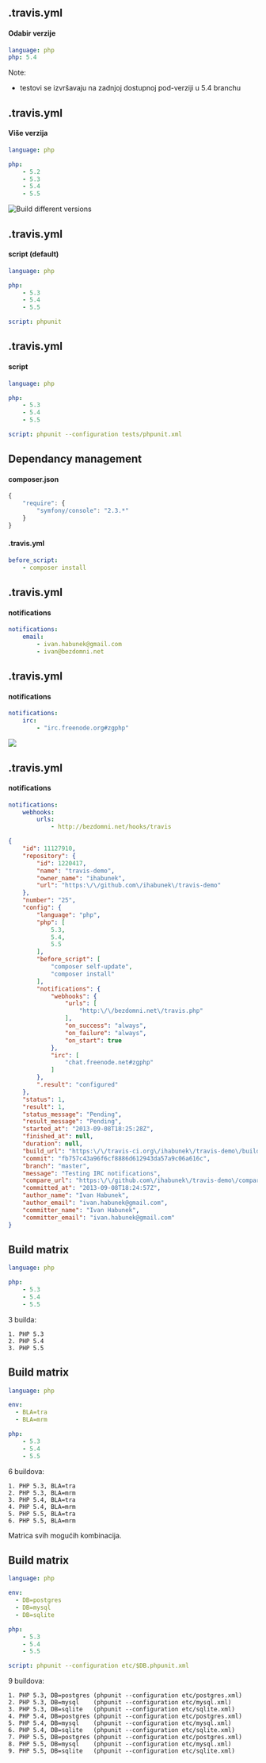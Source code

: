 ## .travis.yml

#### Odabir verzije

```yml
language: php
php: 5.4
```

Note:

- testovi se izvršavaju na zadnjoj dostupnoj pod-verziji u 5.4 branchu



## .travis.yml

#### Više verzija

```yml
language: php

php:
    - 5.2
    - 5.3
    - 5.4
    - 5.5
```



![Build different versions](images/build-versions.png)



## .travis.yml

#### script (default)

```yml
language: php

php:
    - 5.3
    - 5.4
    - 5.5

script: phpunit
```



## .travis.yml

#### script

```yml
language: php

php:
    - 5.3
    - 5.4
    - 5.5

script: phpunit --configuration tests/phpunit.xml
```



## Dependancy management

#### composer.json

```javascript
{
    "require": {
        "symfony/console": "2.3.*"
    }
}
```

#### .travis.yml

```yml
before_script:
    - composer install
```



## .travis.yml

#### notifications

```yml
notifications:
    email:
        - ivan.habunek@gmail.com
        - ivan@bezdomni.net
```



## .travis.yml

#### notifications

```yml
notifications:
    irc:
        - "irc.freenode.org#zgphp"
```

![](images/notify-irc.png)



## .travis.yml

#### notifications

```yml
notifications:
    webhooks:
        urls:
            - http://bezdomni.net/hooks/travis
```

```json
{
    "id": 11127910,
    "repository": {
        "id": 1220417,
        "name": "travis-demo",
        "owner_name": "ihabunek",
        "url": "https:\/\/github.com\/ihabunek\/travis-demo"
    },
    "number": "25",
    "config": {
        "language": "php",
        "php": [
            5.3,
            5.4,
            5.5
        ],
        "before_script": [
            "composer self-update",
            "composer install"
        ],
        "notifications": {
            "webhooks": {
                "urls": [
                    "http:\/\/bezdomni.net\/travis.php"
                ],
                "on_success": "always",
                "on_failure": "always",
                "on_start": true
            },
            "irc": [
                "chat.freenode.net#zgphp"
            ]
        },
        ".result": "configured"
    },
    "status": 1,
    "result": 1,
    "status_message": "Pending",
    "result_message": "Pending",
    "started_at": "2013-09-08T18:25:28Z",
    "finished_at": null,
    "duration": null,
    "build_url": "https:\/\/travis-ci.org\/ihabunek\/travis-demo\/builds\/11127910",
    "commit": "fb757c43a96f6cf8886d612943da57a9c06a616c",
    "branch": "master",
    "message": "Testing IRC notifications",
    "compare_url": "https:\/\/github.com\/ihabunek\/travis-demo\/compare\/59cfd34c860a...fb757c43a96f",
    "committed_at": "2013-09-08T18:24:57Z",
    "author_name": "Ivan Habunek",
    "author_email": "ivan.habunek@gmail.com",
    "committer_name": "Ivan Habunek",
    "committer_email": "ivan.habunek@gmail.com"
}
```



## Build matrix

```yml
language: php

php:
    - 5.3
    - 5.4
    - 5.5
```

3 builda:

    1. PHP 5.3
    2. PHP 5.4
    3. PHP 5.5



## Build matrix

```yml
language: php

env:
  - BLA=tra
  - BLA=mrm

php:
    - 5.3
    - 5.4
    - 5.5
```

6 buildova:

    1. PHP 5.3, BLA=tra
    2. PHP 5.3, BLA=mrm
    3. PHP 5.4, BLA=tra
    4. PHP 5.4, BLA=mrm
    5. PHP 5.5, BLA=tra
    6. PHP 5.5, BLA=mrm

Matrica svih mogućih kombinacija.



## Build matrix

```yml
language: php

env:
  - DB=postgres
  - DB=mysql
  - DB=sqlite

php:
    - 5.3
    - 5.4
    - 5.5

script: phpunit --configuration etc/$DB.phpunit.xml
```

9 buildova:

    1. PHP 5.3, DB=postgres (phpunit --configuration etc/postgres.xml)
    2. PHP 5.3, DB=mysql    (phpunit --configuration etc/mysql.xml)
    3. PHP 5.3, DB=sqlite   (phpunit --configuration etc/sqlite.xml)
    4. PHP 5.4, DB=postgres (phpunit --configuration etc/postgres.xml)
    5. PHP 5.4, DB=mysql    (phpunit --configuration etc/mysql.xml)
    6. PHP 5.4, DB=sqlite   (phpunit --configuration etc/sqlite.xml)
    7. PHP 5.5, DB=postgres (phpunit --configuration etc/postgres.xml)
    8. PHP 5.5, DB=mysql    (phpunit --configuration etc/mysql.xml)
    9. PHP 5.5, DB=sqlite   (phpunit --configuration etc/sqlite.xml)
